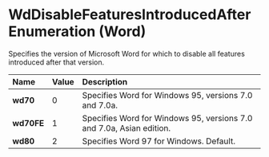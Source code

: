 
# WdDisableFeaturesIntroducedAfter Enumeration (Word)

Specifies the version of Microsoft Word for which to disable all features introduced after that version. 



|**Name**|**Value**|**Description**|
|:-----|:-----|:-----|
|**wd70**|0|Specifies Word for Windows 95, versions 7.0 and 7.0a.|
|**wd70FE**|1|Specifies Word for Windows 95, versions 7.0 and 7.0a, Asian edition.|
|**wd80**|2|Specifies Word 97 for Windows. Default.|
